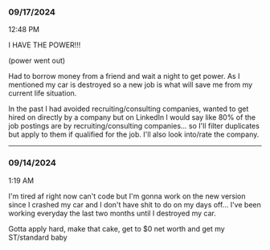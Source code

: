### 09/17/2024

12:48 PM

I HAVE THE POWER!!!

(power went out)

Had to borrow money from a friend and wait a night to get power. As I mentioned my car is destroyed so a new job is what will save me from my current life situation.

In the past I had avoided recruiting/consulting companies, wanted to get hired on directly by a company but on LinkedIn I would say like 80% of the job postings are by recruiting/consulting companies... so I'll filter duplicates but apply to them if qualified for the job. I'll also look into/rate the company.

---

### 09/14/2024

1:19 AM

I'm tired af right now can't code but I'm gonna work on the new version since I crashed my car and I don't have shit to do on my days off... I've been working everyday the last two months until I destroyed my car.

Gotta apply hard, make that cake, get to $0 net worth and get my ST/standard baby
